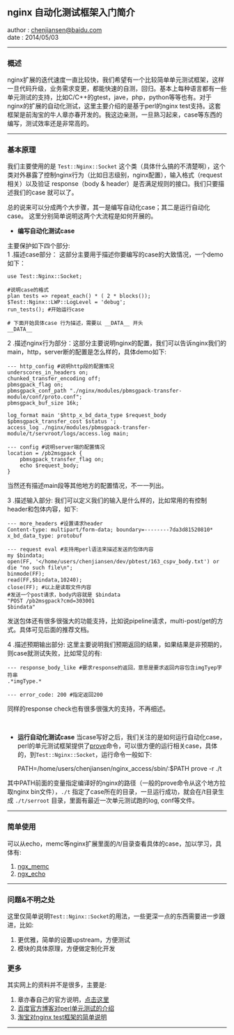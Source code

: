 

##  nginx 自动化测试框架入门简介 ##

author : chenjiansen@baidu.com  
date : 2014/05/03  

---


### 概述 ###

nginx扩展的迭代速度一直比较快，我们希望有一个比较简单单元测试框架，这样一旦代码升级，业务需求变更，都能快速的自测，回归。基本上每种语言都有一些单元测试的支持，比如C/C++的gtest，jave，php，python等等也有。对于nginx的扩展的自动化测试，这里主要介绍的是基于perl的nginx test支持。这套框架是前淘宝的牛人章亦春开发的。我这边亲测，一旦熟习起来，case等东西的编写，测试效率还是非常高的。

---

### 基本原理 ###

我们主要使用的是 `Test::Nginx::Socket` 这个类（具体什么搞的不清楚啊），这个类对外暴露了控制nginx行为（比如日志级别，nginx配置），输入格式（request相关）以及验证 response（body & header）是否满足规则的接口。我们只要描述我们的case 就可以了。

总的说来可以分成两个大步骤，其一是编写自动化case；其二是运行自动化case。 这里分别简单说明这两个大流程是如何开展的。

* __编写自动化测试case__

主要保护如下四个部分:  
1 .描述case部分： 这部分主要用于描述你要编写的case的大致情况，一个demo如下：  
		
	use Test::Nginx::Socket;  
	  
	#说明case的格式
	plan tests => repeat_each() * ( 2 * blocks());  
	$Test::Nginx::LWP::LogLevel = 'debug';  
	run_tests(); #开始运行case
	  
	# 下面开始具体case 行为描述，需要以 __DATA__ 开头
	__DATA__

  
  	
2 .描述nginx行为部分：这部分主要说明nginx的配置，我们可以告诉nginx我们的main，http，server断的配置是怎么样的，具体demo如下:   

	
	--- http_config #说明http段的配置情况
	underscores_in_headers on;
	chunked_transfer_encoding off;
	pbmsgpack_flag on;
	pbmsgpack_conf_path "./nginx/modules/pbmsgpack-transfer-module/conf/proto.conf";
	pbmsgpack_buf_size 16k;
	
	log_format main '$http_x_bd_data_type $request_body $pbmsgpack_transfer_cost $status ';
	access_log ./nginx/modules/pbmsgpack-transfer-module/t/servroot/logs/access.log main;
		
	--- config #说明server端的配置情况
	location = /pb2msgpack {
		pbmsgpack_transfer_flag on;
		echo $request_body;
	}

当然还有描述main段等其他地方的配置情况，不一一列出。  

3 .描述输入部分:  我们可以定义我们的输入是什么样的，比如常用的有控制header和包体内容，如下:  

	
	--- more_headers #设置请求header
	Content-type: multipart/form-data; boundary=--------7da3d81520810*
	x_bd_data_type: protobuf

	--- request eval #支持用perl语法来描述发送的包体内容
	my $bindata;
	open(FF, '</home/users/chenjiansen/dev/pbtest/163_cspv_body.txt') or die "no such file\n";
	binmode(FF);
	read(FF,$bindata,10240);
	close(FF); #以上是读取文件内容
	#发送一个post请求，body内容就是 $bindata
	"POST /pb2msgpack?cmd=303001
	$bindata"

发送包体还有很多很强大的功能支持，比如说pipeline请求，multi-post/get的方式。具体可见后面的推荐文档。

4 .描述预期输出部分: 这里主要说明我们预期返回的结果，如果结果是非预期的，则case就测试失败，比如常见的有:  

	
	--- response_body_like #要求response的返回，意思是要求返回内容包含imgTyep字符串
	.*imgType.*

	--- error_code: 200 #指定返回200

同样的response check也有很多很强大的支持，不再细述。

<br>

* __运行自动化测试case__
当case写好之后，我们关注的是如何运行自动化case，perl的单元测试框架提供了[prove](http://perldoc.perl.org/prove.html)命令，可以很方便的运行相关case，具体的，到`Test::Nginx::Socket`，运行命令一般如下:  


	PATH=/home/users/chenjiansen/nginx_access/sbin/:$PATH prove -r ./t

其中PATH前面的变量指定编译好的nginx的路径（一般的prove命令从这个地方拉取nginx bin文件），`./t` 指定了case所在的目录，一旦运行成功，就会在/t目录生成 `./t/serroot` 目录，里面有最近一次单元测试跑的log, conf等文件。

---

### 简单使用 ###
可以从echo，memc等nginx扩展里面的/t/目录查看具体的case，加以学习，具体有:  
1. [ngx_memc](http://github.com/agentzh/echo-nginx-module)  
2. [ngx_echo](http://wiki.nginx.org/NginxHttpMemcModule)  

---

### 问题&不明之处 ###

这里仅简单说明`Test::Nginx::Socket`的用法，一些更深一点的东西需要进一步跟进，比如:  
1. 更优雅，简单的设置upstream，方便测试  
2. 模块的具体原理，方便做定制化开发  


### 更多 ###
其实网上的资料并不是很多，主要是:  
1. 章亦春自己的官方说明，[点击这里](http://search.cpan.org/dist/Test-Nginx/lib/Test/Nginx/Socket.pm#___top)  
2. [百度官方博客对perl单元测试的介绍](http://baidutech.blog.51cto.com/4114344/744396)  
3. [淘宝对nginx test框架的简单说明](http://www.taobaotest.com/blogs/2433)  

---
